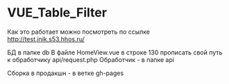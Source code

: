# VUE_Table_Filter

Как это работает можно посмотреть по ссылке http://test.jnik.s53.hhos.ru/

БД в папке db
В файле HomeView.vue в строке 130 прописать свой путь к обработчику api/request.php
Обработчик - в папке api

Сборка в продакшн - в ветке gh-pages
